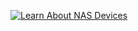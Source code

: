 [![Learn About NAS Devices](https://img.youtube.com/vi/ZMsHCCyBqEQ/0.jpg)](https://www.youtube.com/watch?v=ZMsHCCyBqEQ)